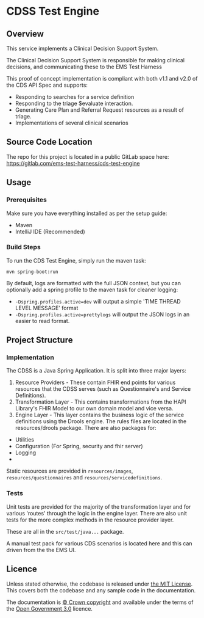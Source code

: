 # CDSS Test Engine

## Overview

This service implements a Clinical Decision Support System.

The Clinical Decision Support System is responsible for making clinical decisions, and communicating these to the EMS Test Harness

This proof of concept implementation is compliant with both v1.1 and v2.0 of the CDS API Spec and supports:

- Responding to searches for a service definition
- Responding to the triage $evaluate interaction.
- Generating Care Plan and Referral Request resources as a result of triage.
- Implementations of several clinical scenarios

## Source Code Location

The repo for this project is located in a public GitLab space here: https://gitlab.com/ems-test-harness/cds-test-engine

## Usage

### Prerequisites
Make sure you have everything installed as per the setup guide:
- Maven
- IntelliJ IDE (Recommended)

### Build Steps
To run the CDS Test Engine, simply run the maven task:

`mvn spring-boot:run`

By default, logs are formatted with the full JSON context, but you can optionally add a spring profile to the maven task for cleaner logging:

- `-Dspring.profiles.active=dev` will output a simple 'TIME THREAD LEVEL MESSAGE' format
- `-Dspring.profiles.active=prettylogs` will output the JSON logs in an easier to read format.

## Project Structure
### Implementation
The CDSS is a Java Spring Application. It is split into three major layers:

1. Resource Providers - These contain FHIR end points for various resources that the CDSS serves (such as Questionnaire's and Service Definitions).
2. Transformation Layer - This contains transformations from the HAPI Library's FHIR Model to our own domain model and vice versa.
3. Engine Layer - This layer contains the business logic of the service definitions using the Drools engine. The rules files are located in the resources/drools package.
There are also packages for:

- Utilities
- Configuration (For Spring, security and fhir server)
- Logging
- 
Static resources are provided in `resources/images`, `resources/questionnaires` and `resources/servicedefinitions`.


### Tests
Unit tests are provided for the majority of the transformation layer and for various 'routes' through the logic in the engine layer. There are also unit tests for the more complex methods in the resource provider layer.

These are all in the `src/test/java...` package.

A manual test pack for various CDS scenarios is located here and this can driven from the the EMS UI.

## Licence

Unless stated otherwise, the codebase is released under [the MIT License][mit].
This covers both the codebase and any sample code in the documentation.

The documentation is [© Crown copyright][copyright] and available under the terms
of the [Open Government 3.0][ogl] licence.

[mit]: LICENSE
[copyright]: http://www.nationalarchives.gov.uk/information-management/re-using-public-sector-information/uk-government-licensing-framework/crown-copyright/
[ogl]: http://www.nationalarchives.gov.uk/doc/open-government-licence/version/3/
